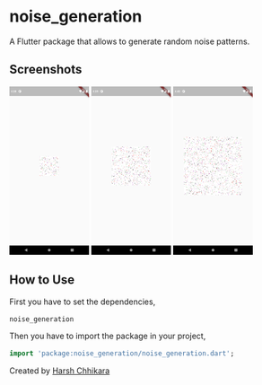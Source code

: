 # noise_generation

A Flutter package that allows to generate random noise patterns.

## Screenshots

<img src="images/ss1.png" height="300em" /> <img src="images/ss2.png" height="300em" /> <img src="images/ss3.png" height="300em" />

## How to Use

First you have to set the dependencies,
```dart
noise_generation
```
Then you have to import the package in your project,
```dart
import 'package:noise_generation/noise_generation.dart';
```

Created by [Harsh Chhikara](https://www.linkedin.com/in/harsh-chhikara-191a84175/)
